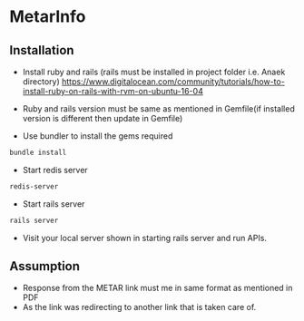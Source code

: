 # MetarInfo

## Installation

* Install ruby and rails (rails must be installed in project folder i.e. Anaek directory)
https://www.digitalocean.com/community/tutorials/how-to-install-ruby-on-rails-with-rvm-on-ubuntu-16-04
* Ruby and rails version must be same as mentioned in Gemfile(if installed version is different then update in Gemfile)

* Use bundler to install the gems required

```bash
bundle install
```

* Start redis server
```bash
redis-server
```

* Start rails server
```bash
rails server
```

* Visit your local server shown in starting rails server and run APIs.

## Assumption

* Response from the METAR link must me in same format as mentioned in PDF
* As the link was redirecting to another link that is taken care of.